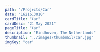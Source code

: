 ```yaml
---
path: "/Projects/Car"
date: "1621613010"
cardTitle: "Car"
cardDesc: "21 May 2021"
pageTitle: "Car"
description: "Eindhoven, The Netherlands"
thumbnail: "../images/thumbnail/car.jpg"
imgKey: "car"
---
```

